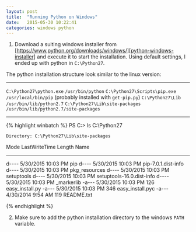 ```yaml
---
layout: post
title:  "Running Python on Windows"
date:   2015-05-30 10:22:41
categories: windows python
---
```


1. Download a suiting windows installer from
   [https://www.python.org/downloads/windows/][python-windows-installer] and
   execute it to start the installation. Using default settings, I ended up with
   python in ``C:\Python27``.

The python installation structure look similar to the linux version:

--------------------------------- ----------------------------------------------
``C:\Python27\python.exe``        ``/usr/bin/python``
``C:\Python27\Scripts\pip.exe``   ``/usr/local/bin/pip`` (probably installed with
``get-pip.py``)
``C:\Python27\Lib``               ``/usr/bin/lib/python2.7``
``C:\Python27\Lib\site-packages`` ``/usr/bin/lib/python2.7/site-packages``
--------------------------------- ----------------------------------------------

{% highlight winbatch %}
PS C:\> ls C:\Python27


    Directory: C:\Python27\Lib\site-packages


Mode                LastWriteTime     Length Name
----                -------------     ------ ----
d----         5/30/2015  10:03 PM            pip
d----         5/30/2015  10:03 PM            pip-7.0.1.dist-info
d----         5/30/2015  10:03 PM            pkg_resources
d----         5/30/2015  10:03 PM            setuptools
d----         5/30/2015  10:03 PM            setuptools-16.0.dist-info
d----         5/30/2015  10:03 PM            _markerlib
-a---         5/30/2015  10:03 PM        126 easy_install.py
-a---         5/30/2015  10:03 PM        346 easy_install.pyc
-a---         4/30/2014   9:54 AM        119 README.txt


{% endhighlight %}

2. Make sure to add the python installation directory to the windows ``PATH``
   variable.



[python-windows-installer]: https://www.python.org/downloads/windows/
